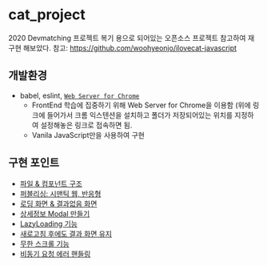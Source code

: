 # cat_project

2020 Devmatching 프로젝트 복기 용으로 되어있는 오픈소스 프로젝트 참고하여 재구현 해보았다.
참고: https://github.com/woohyeonjo/ilovecat-javascript

## 개발환경

- babel, eslint, [`Web Server for Chrome`](https://chrome.google.com/webstore/detail/web-server-for-chrome/ofhbbkphhbklhfoeikjpcbhemlocgigb)
  - FrontEnd 학습에 집중하기 위해 Web Server for Chrome을 이용함 (위에 링크에 들어가서 크롬 익스텐션을 설치하고 폴더가 저장되어있는 위치를 지정하여 설정해놓은 링크로 접속하면 됨.
  - Vanila JavaScript만을 사용하여 구현

## 구현 포인트

- [파일 & 컴포넌트 구조](https://www.notion.so/c6586bac0e7f4f4a967000b75a9257a2)
- [퍼블리싱: 시맨틱 웹, 반응형](https://www.notion.so/168c68dda14a47c9a5bb92e4f60eb3aa)
- [로딩 화면 & 결과없음 화면](https://www.notion.so/Event-Loop-Class-72ba13d5b02a42d6b62cf686eae01500)
- [상세정보 Modal 만들기](https://www.notion.so/Modal-03b8d2b800264a1890e5cd41ee5de2d1)
- [LazyLoading 기능](https://www.notion.so/LazyLoading-a2947a87cdf447b48d280c0d5b6ec6b6)
- [새로고침 후에도 결과 화면 유지](https://www.notion.so/1a3d573e400a4da092592e8da99530bd)
- [무한 스크롤 기능](https://www.notion.so/9f2a8e4c5a014b4baf65bf2c408245a0)
- [비동기 요청 에러 핸들링](https://www.notion.so/4e6d18e5805849af9077254ab35ce40e)
